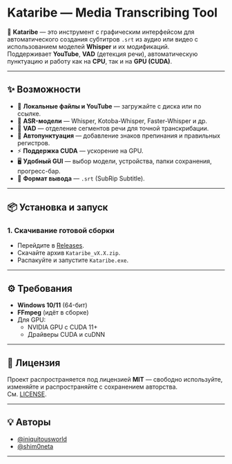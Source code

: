 # Kataribe — Media Transcribing Tool

🚀 **Kataribe** — это инструмент с графическим интерфейсом для автоматического создания субтитров `.srt` из аудио или видео с использованием моделей **Whisper** и их модификаций.  
Поддерживает **YouTube**, **VAD** (детекция речи), автоматическую пунктуацию и работу как на **CPU**, так и на **GPU (CUDA)**.

---

## ✨ Возможности
- 🎥 **Локальные файлы и YouTube** — загружайте с диска или по ссылке.
- 🤖 **ASR-модели** — Whisper, Kotoba-Whisper, Faster-Whisper и др.
- 🎯 **VAD** — отделение сегментов речи для точной транскрибации.
- 📝 **Автопунктуация** — добавление знаков препинания и правильных регистров.
- ⚡ **Поддержка CUDA** — ускорение на GPU.
- 🖥 **Удобный GUI** — выбор модели, устройства, папки сохранения, прогресс-бар.
- 💬 **Формат вывода** — `.srt` (SubRip Subtitle).

---

## 📦 Установка и запуск

### 1. Скачивание готовой сборки
- Перейдите в [Releases](https://github.com/iniquitousworld/Kataribe/releases).
- Скачайте архив `Kataribe_vX.X.zip`.
- Распакуйте и запустите `Kataribe.exe`.

---

## ⚙ Требования
- **Windows 10/11** (64-бит)
- **FFmpeg** (идёт в сборке)
- Для GPU:
  - NVIDIA GPU с CUDA 11+
  - Драйверы CUDA и cuDNN

---

## 📜 Лицензия
Проект распространяется под лицензией **MIT** — свободно используйте, изменяйте и распространяйте с сохранением авторства.  
См. [LICENSE](LICENSE).

---

## 💡 Авторы
- [@iniquitousworld](https://t.me/iniquitousworld)  
- [@shim0neta](https://t.me/shim0neta)  

---
